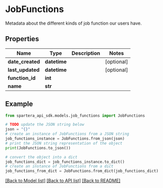 # JobFunctions

Metadata about the different kinds of job function our users have.

## Properties

Name | Type | Description | Notes
------------ | ------------- | ------------- | -------------
**date_created** | **datetime** |  | [optional] 
**last_updated** | **datetime** |  | [optional] 
**function_id** | **int** |  | 
**name** | **str** |  | 

## Example

```python
from spartera_api_sdk.models.job_functions import JobFunctions

# TODO update the JSON string below
json = "{}"
# create an instance of JobFunctions from a JSON string
job_functions_instance = JobFunctions.from_json(json)
# print the JSON string representation of the object
print(JobFunctions.to_json())

# convert the object into a dict
job_functions_dict = job_functions_instance.to_dict()
# create an instance of JobFunctions from a dict
job_functions_from_dict = JobFunctions.from_dict(job_functions_dict)
```
[[Back to Model list]](../README.md#documentation-for-models) [[Back to API list]](../README.md#documentation-for-api-endpoints) [[Back to README]](../README.md)


